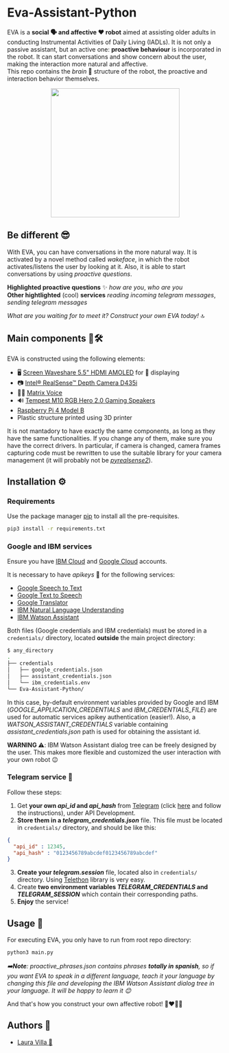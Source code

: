 # Eva-Assistant-Python

EVA is a **social 🗣 and affective ❤️ robot** aimed at assisting older adults in conducting Instrumental Activities of Daily Living (IADLs). It is not only a passive assistant, but an active one: **proactive behaviour** is incorporated in the robot. It can start conversations and show concern about the user, making the interaction more natural and affective.  
This repo contains the *brain* 🧠 structure of the robot, the proactive and interaction behavior themselves.
<p align="center">
  <img src="https://user-images.githubusercontent.com/72492679/169651452-13529463-92b5-4fc1-bb0c-9b8303c46024.png" width="300"/>
</p>

## Be different 😎

With EVA, you can have conversations in the more natural way. It is activated by a novel method called *wakeface*, in which the robot activates/listens the user by looking at it. Also, it is able to start conversations by using *proactive questions*.

**Highlighted proactive questions** ✨ *how are you*, *who are you*  
**Other hightlighted** (cool) **services** *reading incoming telegram messages*, *sending telegram messages*

*What are you waiting for to meet it? Construct your own EVA today!* 🔝

## Main components 🤖🛠️

EVA is constructed using the following elements:
- 🖥️ [Screen Waveshare 5.5" HDMI AMOLED](https://www.waveshare.com/5.5inch-hdmi-amoled.htm) for 👀 displaying
- 📷 [Intel® RealSense™ Depth Camera D435i](https://www.intelrealsense.com/depth-camera-d435i/) 
- 🎤💡 [Matrix Voice](https://www.matrix.one/products/voice)
- 🔊 [Tempest M10 RGB Hero 2.0 Gaming Speakers](https://www.tempestofficial.com/inicio/38-speakers-m10-rgb-hero-20.html)
- [Raspberry Pi 4 Model B](https://www.raspberrypi.com/products/raspberry-pi-4-model-b/)
- Plastic structure printed using 3D printer

It is not mantadory to have exactly the same components, as long as they have the same functionalities. If you change any of them, make sure you have the correct drivers. In particular, if camera is changed, camera frames capturing code must be rewritten to use the suitable library for your camera management (it will probably not be [*pyrealsense2*](https://pypi.org/project/pyrealsense2/)).

## Installation ⚙️

### Requirements

Use the package manager [pip](https://pip.pypa.io/en/stable/) to install all the pre-requisites.

```bash
pip3 install -r requirements.txt
```

### Google and IBM services
Ensure you have [IBM Cloud](https://cloud.ibm.com/) and [Google Cloud](https://console.cloud.google.com/) accounts.  

It is necessary to have *apikeys* 🔑 for the following services:
- [Google Speech to Text](https://cloud.google.com/speech-to-text/docs/libraries)
- [Google Text to Speech](https://cloud.google.com/text-to-speech/docs/libraries)
- [Google Translator](https://cloud.google.com/translate/docs/basic/translating-text#translating_text)
- [IBM Natural Language Understanding](https://cloud.ibm.com/apidocs/natural-language-understanding?code=python)
- [IBM Watson Assistant](https://cloud.ibm.com/apidocs/assistant/assistant-v2?code=python)

Both files (Google credentials and IBM credentials) must be stored in a ```credentials/``` directory, located **outside** the main project directory:
```bash
$ any_directory
.
├── credentials
│   ├── google_credentials.json
│   ├── assistant_credentials.json
│   └── ibm_credentials.env
└── Eva-Assistant-Python/
```
In this case, by-default environment variables provided by Google and IBM (*GOOGLE_APPLICATION_CREDENTIALS* and *IBM_CREDENTIALS_FILE*) are used for automatic services apikey authentication (easier!). Also, a *WATSON_ASSISTANT_CREDENTIALS* variable containing *assistant_credentials.json* path is used for obtaining the assistant id.

**WARNING ⚠️**: IBM Watson Assistant dialog tree can be freely designed by the user. This makes more flexible and customized the user interaction with your own robot 😉

### Telegram service 💬

Follow these steps:
1. Get **your own *api_id* and *api_hash*** from [Telegram](https://my.telegram.org) (click [here](https://core.telegram.org/api/obtaining_api_id) and follow the instructions), under API Development.
2. **Store them in a *telegram_credentials.json*** file. This file must be located in ```credentials/``` directory, and should be like this:
```json
{
  "api_id" : 12345,
  "api_hash" : "0123456789abcdef0123456789abcdef"
}
```
3. **Create your *telegram.session*** file, located also in ```credentials/``` directory. Using [Telethon](https://github.com/LonamiWebs/Telethon) library is very easy.
4. Create **two environment variables *TELEGRAM_CREDENTIALS* and *TELEGRAM_SESSION*** which contain their corresponding paths.
5. **Enjoy** the service!

## Usage 🚀

For executing EVA, you only have to run from root repo directory:
```bash
python3 main.py
```

*➡️**Note**: proactive_phrases.json contains phrases **totally in spanish**, so if you want EVA to speak in a different language, teach it your language by changing this file and developing the IBM Watson Assistant dialog tree in your language. It will be happy to learn it 😊*

And that's how you construct your own affective robot! 🤖❤️👩🏻

## Authors 📝
- [Laura Villa 🦁](https://github.com/Laura-VFA)
